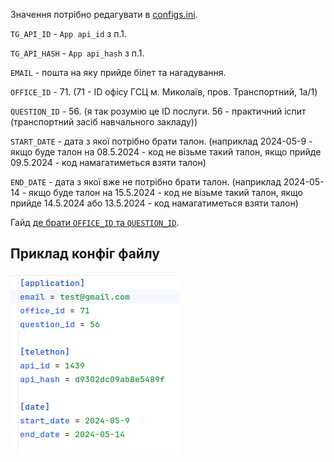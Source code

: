 Значення потрібно редагувати в [configs.ini](/hsc_gov_subscriber/config.ini).

`TG_API_ID` - `App api_id` з п.1.

`TG_API_HASH` - `App api_hash` з п.1.

`EMAIL` - пошта на яку прийде білет та нагадування.

`OFFICE_ID` - 71. (71 - ID офісу ГСЦ м. Миколаїв, пров. Транспортний, 1а/1)

`QUESTION_ID` - 56. (я так розумію це ID послуги. 56 - практичний іспит (транспортний засіб навчального закладу))

`START_DATE` - дата з якої потрібно брати талон. (наприклад 2024-05-9 - якщо буде талон на 08.5.2024 - код не візьме
такий талон, якщо прийде 09.5.2024 - код намагатиметься взяти талон)

`END_DATE` - дата з якої вже не потрібно брати талон. (наприклад 2024-05-14 - якщо буде талон на 15.5.2024 - код не
візьме такий талон, якщо прийде 14.5.2024 або 13.5.2024 - код намагатиметься взяти талон)

Гайд [де брати `OFFICE_ID` та `QUESTION_ID`](/content/configs/browser_requests/pract_ispt_id.md).

## Приклад конфіг файлу

![alt text](/content/configs/photo_2024-05-14_21-47-31.jpg)
